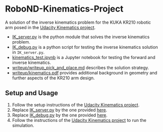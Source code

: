 # RoboND-Kinematics-Project
A solution of the inverse kinematics problem for the KUKA KR210 robotic arm posed in the [Udacity Kinematics project](https://github.com/udacity/RoboND-Kinematics-Project).

- [IK_server.py](https://github.com/S2H-Mobile/RoboND-Kinematics-Project/blob/master/IK_server.py) is the python module that solves the inverse kinematics problem.
- [IK_debug.py](https://github.com/S2H-Mobile/RoboND-Kinematics-Project/blob/master/IK_debug.py) is a python script for testing the inverse kinematics solution in ``IK_server.py``.
- [kinematics_test.ipynb](https://github.com/S2H-Mobile/RoboND-Kinematics-Project/blob/master/kinematics_test.ipynb) is a Jupyter notebook for testing the forward and inverse kinematics.
- [writeup/writeup_pick_and_place.md](https://github.com/S2H-Mobile/RoboND-Kinematics-Project/blob/master/writeup/writeup_pick_and_place.md) describes the solution strategy.
- [writeup/kinematics.pdf](https://github.com/S2H-Mobile/RoboND-Kinematics-Project/blob/master/writeup/kinematics.pdf) provides additional background in geometry and further aspects of the KR210 arm design.


## Setup and Usage 
1. Follow the setup instructions of the [Udacity Kinematics project](https://github.com/udacity/RoboND-Kinematics-Project).
2. Replace [IK_server.py](https://github.com/udacity/RoboND-Kinematics-Project/blob/master/kuka_arm/scripts/IK_server.py) by the one provided [here](https://github.com/S2H-Mobile/RoboND-Kinematics-Project/blob/master/IK_server.py).
3. Replace [IK_debug.py](https://github.com/udacity/RoboND-Kinematics-Project/blob/master/IK_debug.py) by the one provided [here](https://github.com/S2H-Mobile/RoboND-Kinematics-Project/blob/master/IK_debug.py).
4. Follow the instructions of the [Udacity Kinematics project](https://github.com/udacity/RoboND-Kinematics-Project) to run the simulation.
